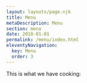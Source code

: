 ```yaml
---
layout: layouts/page.njk
title: Menu
metaDescription: Menu
section: menu
date: 2018-01-01
permalink: /menu/index.html
eleventyNavigation:
  key: Menu
  order: 3
---
```

This is what we have cooking: